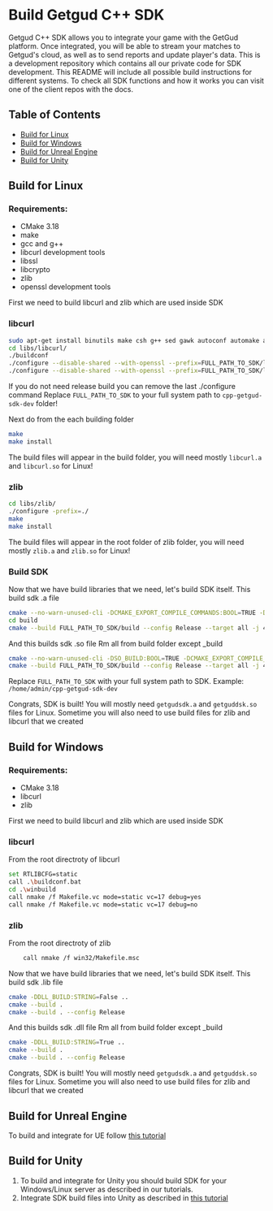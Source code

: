 # Build Getgud C++ SDK

Getgud C++ SDK allows you to integrate your game with the GetGud platform. Once integrated, you will be able to stream your matches to Getgud's cloud, as well as to send reports and update player's data. This is a development repository which contains all our private code for SDK development. This README will include all possible build instructions for different systems. To check all SDK functions and how it works you can visit one of the client repos with the docs.

## Table of Contents

- [Build for Linux](https://github.com/getgud-io/getgud-docs/blob/main/1-Integrations/cpp-build-instructions.md#build-for-linux)
- [Build for Windows](https://github.com/getgud-io/getgud-docs/blob/main/1-Integrations/cpp-build-instructions.md#build-for-windows)
- [Build for Unreal Engine](https://github.com/getgud-io/getgud-docs/blob/main/1-Integrations/cpp-build-instructions.md#build-for-unreal-engine)
- [Build for Unity](https://github.com/getgud-io/getgud-docs/blob/main/1-Integrations/cpp-build-instructions.md#build-for-unity)

## Build for Linux

### Requirements:
- CMake 3.18
- make
- gcc and g++
- libcurl development tools
- libssl
- libcrypto
- zlib
- openssl development tools

First we need to build libcurl and zlib which are used inside SDK

### libcurl
```bash *Debian*
sudo apt-get install binutils make csh g++ sed gawk autoconf automake autotools-dev shtool libtool curl cmake
cd libs/libcurl/
./buildconf
./configure --disable-shared --with-openssl --prefix=FULL_PATH_TO_SDK/libs/libcurl/builds/libcurl-x64-debug-static --enable-debug
./configure --disable-shared --with-openssl --prefix=FULL_PATH_TO_SDK/libs/libcurl/builds/libcurl-x64-release-static
```
If you do not need release build you can remove the last ./configure command
Replace `FULL_PATH_TO_SDK` to your full system path to `cpp-getgud-sdk-dev` folder!

Next do from the each building folder
```bash
make
make install
```
The build files will appear in the build folder, you will need mostly `libcurl.a` and `libcurl.so` for Linux!


### zlib
```bash
cd libs/zlib/
./configure -prefix=./
make
make install 
```

The build files will appear in the root folder of zlib folder, you will need mostly `zlib.a` and `zlib.so` for Linux! 


### Build SDK

Now that we have build libraries that we need, let's build SDK itself.
This build sdk .a file
```bash
cmake --no-warn-unused-cli -DCMAKE_EXPORT_COMPILE_COMMANDS:BOOL=TRUE -DCMAKE_BUILD_TYPE:STRING=Release -DCMAKE_C_COMPILER:FILEPATH=/usr/bin/gcc -DCMAKE_CXX_COMPILER:FILEPATH=/usr/bin/g++ -SFULL_PATH_TO_SDK -BFULL_PATH_TO_SDK/build -G "Unix Makefiles"
cd build 
cmake --build FULL_PATH_TO_SDK/build --config Release --target all -j 4 --
```

And this builds sdk .so file
Rm all from build folder except _build

```bash
cmake --no-warn-unused-cli -DSO_BUILD:BOOL=TRUE -DCMAKE_EXPORT_COMPILE_COMMANDS:BOOL=TRUE -DCMAKE_BUILD_TYPE:STRING=Release -DCMAKE_C_COMPILER:FILEPATH=/usr/bin/gcc -DCMAKE_CXX_COMPILER:FILEPATH=/usr/bin/g++ -SFULL_PATH_TO_SDK -BFULL_PATH_TO_SDK/build -G "Unix Makefiles"
cmake --build FULL_PATH_TO_SDK/build --config Release --target all -j 4 --
```

Replace `FULL_PATH_TO_SDK` with your full system path to SDK. Example: `/home/admin/cpp-getgud-sdk-dev`

Congrats, SDK is built! You will mostly need `getgudsdk.a` and `getguddsk.so` files for Linux. Sometime you will also need to use build files for zlib and libcurl that we created
 
## Build for Windows

### Requirements:
- CMake 3.18
- libcurl
- zlib

First we need to build libcurl and zlib which are used inside SDK

### libcurl
From the root directroty of libcurl
```bash
set RTLIBCFG=static
call .\buildconf.bat
cd .\winbuild
call nmake /f Makefile.vc mode=static vc=17 debug=yes
call nmake /f Makefile.vc mode=static vc=17 debug=no
```

### zlib
From the root directroty of zlib
```bash
	call nmake /f win32/Makefile.msc
```

Now that we have build libraries that we need, let's build SDK itself.
This build sdk .lib file
```bash
cmake -DDLL_BUILD:STRING=False ..
cmake --build .
cmake --build . --config Release
```

And this builds sdk .dll file
Rm all from build folder except _build

```bash
cmake -DDLL_BUILD:STRING=True ..
cmake --build .
cmake --build . --config Release
```

Congrats, SDK is built! You will mostly need `getgudsdk.a` and `getguddsk.so` files for Linux. Sometime you will also need to use build files for zlib and libcurl that we created

## Build for Unreal Engine

To build and integrate for UE follow [this tutorial](https://github.com/getgud-io/getgud-docs/blob/main/1-Integrations/Unreal%20Engine/unreal-engine-integration.md)


## Build for Unity

1. To build and integrate for Unity you should build SDK for your Windows/Linux server as described in our tutorials.
2. Integrate SDK build files into Unity as described in [this tutorial](https://github.com/getgud-io/getgud-docs/blob/main/1-Integrations/Unity/unity-integration.md)


